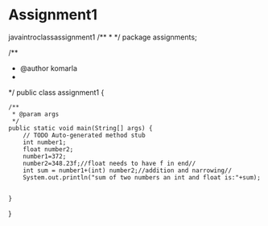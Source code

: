 # Assignment1
javaintroclassassignment1
/**
 * 
 */
package assignments;

/**
 * @author komarla
 *
 */
public class assignment1 {

	/**
	 * @param args
	 */
	public static void main(String[] args) {
		// TODO Auto-generated method stub
		int number1;
		float number2;
		number1=372;
		number2=348.23f;//float needs to have f in end//
		int sum = number1+(int) number2;//addition and narrowing//
		System.out.println("sum of two numbers an int and float is:"+sum);
		

	}

}
